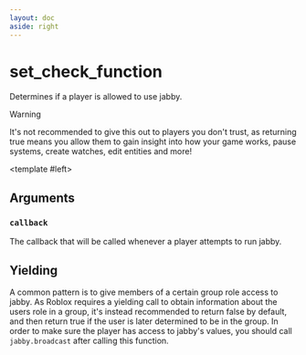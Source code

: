 ```yaml
---
layout: doc
aside: right
---
```


# set_check_function

Determines if a player is allowed to use jabby.

> [!WARNING]
> It's not recommended to give this out to players you don't trust, as
> returning true means you allow them to gain insight into how your game works,
> pause systems, create watches, edit entities and more!

<DividePage>

<template #left>

## Arguments

### `callback` <Badge type="info" text="(Player) -> boolean" />

The callback that will be called whenever a player attempts to run jabby.

</template>
<template #right>

```luau
jabby.set_check_function(callback: (Player) -> boolean)
```

> [!NOTE]
> This needs to be called on every single VM. This means that you have to run
> this on both the server, the client, and every actor. This will be addressed
> in a later version for a more regular permission system.

</template>
</DividePage>

## Yielding

A common pattern is to give members of a certain group role access to jabby.
As Roblox requires a yielding call to obtain information about the users role
in a group, it's instead recommended to return false by default, and then return
true if the user is later determined to be in the group. In order to make sure the
player has access to jabby's values, you should call `jabby.broadcast` after
calling this function.
